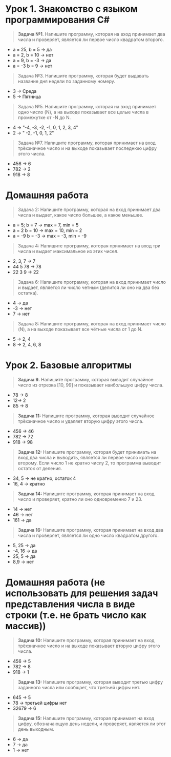 # **Урок 1. Знакомство с языком программирования С#**

> **Задача №1**. Напишите программу, которая на вход принимает два числа и проверяет, является ли первое число квадратом второго.
- a = 25, b = 5 -> да
- a = 2, b = 10 -> нет
- a = 9, b = -3 -> да
- a = -3 b = 9 -> нет

>Задача №3. Напишите программу, которая будет выдавать название дня недели по заданному номеру.
- 3 -> Среда
- 5 -> Пятница

>Задача №5. Напишите программу, которая на вход принимает одно число (N), а на выходе показывает все целые числа в промежутке от -N до N.
- 4 -> "-4, -3, -2, -1, 0, 1, 2, 3, 4"
- 2 -> " -2, -1, 0, 1, 2"

>Задача №7. Напишите программу, которая принимает на вход трёхзначное число и на выходе показывает последнюю цифру этого числа.
- 456 -> 6
- 782 -> 2
- 918 -> 8

# **Домашняя работа**

>Задача 2: Напишите программу, которая на вход принимает два числа и выдает, какое число большее, а какое меньшее.
- a = 5; b = 7 -> max = 7, min = 5
- a = 2 b = 10 -> max = 10, min = 2
- a = -9 b = -3 -> max = -3, min = -9

>Задача 4: Напишите программу, которая принимает на вход
три числа и выдает максимальное из этих чисел.
- 2, 3, 7 -> 7
- 44 5 78 -> 78
- 22 3 9 -> 22

>Задача 6: Напишите программу, которая на вход принимает число и выдает, является ли число четным (делится ли оно на два без остатка).
- 4 -> да
- -3 -> нет
- 7 -> нет

>Задача 8: Напишите программу, которая на вход принимает число (N), а на выходе показывает все чётные числа от 1 до N.
- 5 -> 2, 4
- 8 -> 2, 4, 6, 8


# Урок 2. Базовые алгоритмы

> **Задача 9.** Напишите программу, которая выводит случайное число из отрезка [10, 99] и показывает наибольшую цифру числа.
- 78 -> 8
- 12-> 2
- 85 -> 8

> **Задача 11:** Напишите программу, которая выводит случайное трёхзначное число и удаляет вторую цифру этого числа.
- 456 -> 46
- 782 -> 72
- 918 -> 98

> **Задача 12:** Напишите программу, которая будет принимать на вход два числа и выводить, является ли первое число кратным второму. Если число 1 не кратно числу 2, то программа выводит остаток от деления.
- 34, 5 -> не кратно, остаток 4
- 16, 4 -> кратно

> **Задача 14:** Напишите программу, которая принимает на вход число и проверяет, кратно ли оно одновременно 7 и 23.
- 14 -> нет
- 46 -> нет
- 161 -> да

> **Задача 16:** Напишите программу, которая принимает на вход два числа и проверяет, является ли одно число квадратом другого.
- 5, 25 -> да
- -4, 16 -> да
- 25, 5 -> да
- 8,9 -> нет

# **Домашняя работа (не использовать для решения задач представления числа в виде строки (т.е. не брать число как массив))**

> **Задача 10:** Напишите программу, которая принимает на вход трёхзначное число и на выходе показывает вторую цифру этого числа.
- 456 -> 5
- 782 -> 8
- 918 -> 1

> **Задача 13:** Напишите программу, которая выводит третью цифру заданного числа или сообщает, что третьей цифры нет.
- 645 -> 5
- 78 -> третьей цифры нет
- 32679 -> 6

> **Задача 15:** Напишите программу, которая принимает на вход цифру, обозначающую день недели, и проверяет, является ли этот день выходным.
- 6 -> да
- 7 -> да
- 1 -> нет